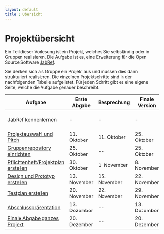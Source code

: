 ```yaml
---
layout: default
title : Übersicht
---
```


# Projektübersicht

Ein Teil dieser Vorlesung ist ein Projekt, welches Sie selbständig oder in Gruppen realisieren. 
Die Aufgabe ist es, eine Erweiterung für die Open Source Software [JabRef](https://www.jabref.org/). 

Sie denken sich als Gruppe ein Projekt aus und müssen dies dann strukturiert realisieren. Die einzelnen Projektschritte sind in der nachfolgenden Tabelle aufgelistet. Für jeden Schritt gibt es eine eigene Seite, welche die Aufgabe genauer beschreibt.


| Aufgabe |  Erste Abgabe | Besprechung | Finale Version | Bemerkung |
|---------|--------|---------------------|---------|-----------|
| JabRef kennenlernen | - | - | - | Eigene Experimente / Übungen 1 - 4 |
| [Projektauswahl und Pitch](./pitch.md)  | 11. Oktober | 11. Oktober | 25. Oktober | Projektbeginn ist 25. Oktober |
| [Gruppenrepository einrichten](./group-repository) | 25. Oktober | --   | 25. Oktober | | 
| [Pflichtenheft/Projektplan erstellen](./requirements) | 30. Oktober | 1. November  | 8. November |  | 
| [Design und Prototyp erstellen](./technical-doc) | 13. November | 15. November | 22. November | |
| [Testplan erstellen](./testplan) | 20. November | 22. November | 29. November| |
| [Abschlusspräsentation](./presentation) | 13. Dezember |  --  | 13. Dezember | Präsentationen vor Ort | 
| [Finale Abgabe ganzes Projekt](./submission) | 20. Dezember | --  | 20. Dezember |







